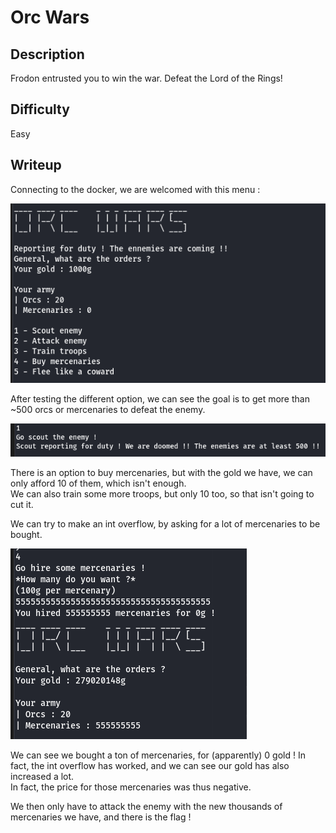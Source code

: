 # Orc Wars

## Description

Frodon entrusted you to win the war. Defeat the Lord of the Rings!

## Difficulty

Easy

## Writeup

Connecting to the docker, we are welcomed with this menu :  

![alt text](images/image.png)

After testing the different option, we can see the goal is to get more than ~500 orcs or mercenaries to defeat the enemy.  

![alt text](images/image-1.png)

There is an option to buy mercenaries, but with the gold we have, we can only afford 10 of them, which isn't enough.  
We can also train some more troops, but only 10 too, so that isn't going to cut it.  

We can try to make an int overflow, by asking for a lot of mercenaries to be bought.  

![alt text](images/image-2.png)

We can see we bought a ton of mercenaries, for (apparently) 0 gold ! In fact, the int overflow has worked, and we can see our gold has also increased a lot.  
In fact, the price for those mercenaries was thus negative.  

We then only have to attack the enemy with the new thousands of mercenaries we have, and there is the flag !
